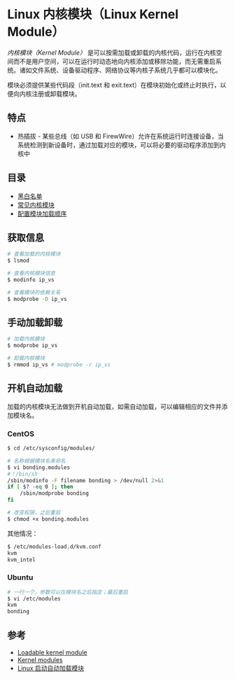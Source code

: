 # Linux 内核模块（Linux Kernel Module）

_内核模块（Kernel Module）_ 是可以按需加载或卸载的内核代码，运行在内核空间而不是用户空间，可以在运行时动态地向内核添加或移除功能，而无需重启系统。诸如文件系统、设备驱动程序、网络协议等内核子系统几乎都可以模块化。

模块必须提供某些代码段（init.text 和 exit.text）在模块初始化或终止时执行，以便向内核注册或卸载模块。

## 特点

* 热插拔 - 某些总线（如 USB 和 FirewWire）允许在系统运行时连接设备，当系统检测到新设备时，通过加载对应的模块，可以将必要的驱动程序添加到内核中

## 目录

* [黑白名单](list.md)
* [常见内核模块](modules.md)
* [配置模块加载顺序]()

## 获取信息

```sh
# 查看加载的内核模块
$ lsmod

# 查看内核模块信息
$ modinfo ip_vs

# 查看模块的依赖关系
$ modprobe -D ip_vs
```

## 手动加载卸载

```sh
# 加载内核模块
$ modprobe ip_vs

# 卸载内核模块
$ rmmod ip_vs # modprobe -r ip_vs
```

## 开机自动加载

加载的内核模块无法做到开机自动加载，如需自动加载，可以编辑相应的文件并添加模块名。

### CentOS

```sh
$ cd /etc/sysconfig/modules/

# 名称根据模块名来命名
$ vi bonding.modules
#！/bin/sh
/sbin/modinfo -F filename bonding > /dev/null 2>&1
if [ $? -eq 0 ]; then
    /sbin/modprobe bonding
fi

# 改变权限，之后重启
$ chmod +x bonding.modules
```

其他情况：

```sh
$ /etc/modules-load.d/kvm.conf
kvm
kvm_intel
```

### Ubuntu

```sh
# 一行一个，参数可以在模块名之后指定；最后重启
$ vi /etc/modules
kvm
bonding
```

## 参考

* [Loadable kernel module](https://en.wikipedia.org/wiki/Loadable_kernel_module)
* [Kernel modules](https://wiki.archlinux.org/index.php/Kernel_modules_(%E7%AE%80%E4%BD%93%E4%B8%AD%E6%96%87))
* [Linux 启动自动加载模块](https://www.jianshu.com/p/69e0430a7d20)
